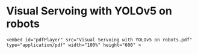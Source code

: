 # Visual Servoing with YOLOv5 on robots

```text
<embed id="pdfPlayer" src="Visual Servoing with YOLOv5 on robots.pdf" type="application/pdf" width="100%" height="600" >
```
